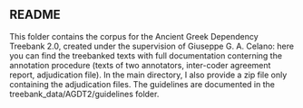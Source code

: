 ## README

This folder contains the corpus for the Ancient Greek Dependency Treebank 2.0, created under the supervision of Giuseppe G. A. Celano: here you can find the treebanked texts with full documentation conterning the annotation procedure (texts of two annotators, inter-coder agreement report, adjudication file). In the main directory, I also provide a zip file only containing the adjudication files. The guidelines are documented in the treebank_data/AGDT2/guidelines folder. 
